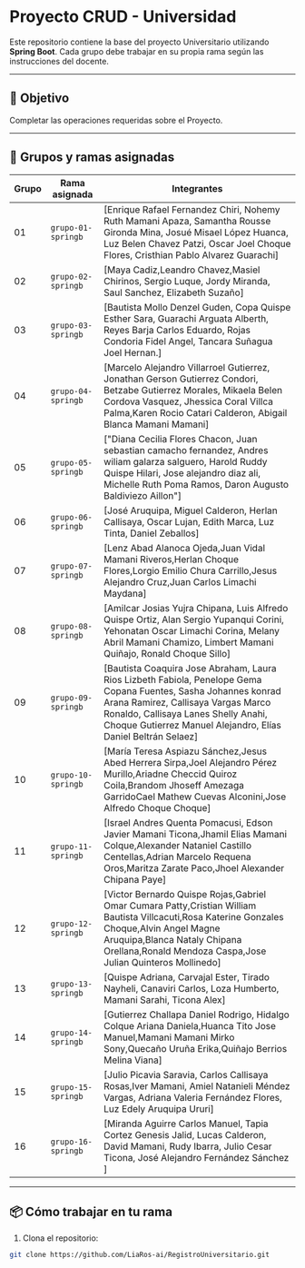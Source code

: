 # Proyecto CRUD - Universidad

Este repositorio contiene la base del proyecto Universitario utilizando **Spring Boot**. Cada grupo debe trabajar en su propia rama según las instrucciones del docente.

---

## 🚀 Objetivo

Completar las operaciones requeridas sobre el Proyecto.

---

## 👥 Grupos y ramas asignadas

| Grupo | Rama asignada       | Integrantes                     |
|-------|---------------------|----------------------------------|
| 01    | `grupo-01-springb`  | [Enrique Rafael Fernandez Chiri, Nohemy Ruth Mamani Apaza, Samantha Rousse Gironda Mina, Josué Misael López Huanca, Luz Belen Chavez Patzi, Oscar Joel Choque Flores, Cristhian Pablo Alvarez Guarachi]               |
| 02    | `grupo-02-springb`     | [Maya Cadiz,Leandro Chavez,Masiel Chirinos, Sergio Luque, Jordy Miranda, Saul Sanchez, Elizabeth Suzaño]               |
| 03    | `grupo-03-springb`     | [Bautista Mollo Denzel Guden, Copa Quispe Esther Sara, Guarachi Arguata Alberth, Reyes Barja Carlos Eduardo, Rojas Condoria Fidel Angel, Tancara Suñagua Joel Hernan.]               |
| 04    | `grupo-04-springb`     | [Marcelo Alejandro Villarroel Gutierrez, Jonathan Gerson Gutierrez Condori, Betzabe Gutierrez Morales, Mikaela Belen Cordova Vasquez, Jhessica Coral Villca Palma,Karen Rocio Catari Calderon, Abigail Blanca Mamani Mamani]               |
| 05    | `grupo-05-springb`     | ["Diana Cecilia Flores Chacon, Juan sebastian camacho fernandez, Andres wiliam galarza salguero, Harold Ruddy Quispe Hilari, Jose alejandro diaz ali, Michelle Ruth Poma Ramos, Daron Augusto Baldiviezo Aillon"]               |
| 06    | `grupo-06-springb`     | [José Aruquipa, Miguel Calderon, Herlan Callisaya, Oscar Lujan, Edith Marca, Luz Tinta, Daniel Zeballos]               |
| 07    | `grupo-07-springb`     | [Lenz Abad Alanoca Ojeda,Juan Vidal Mamani Riveros,Herlan Choque Flores,Lorgio Emilio Chura Carrillo,Jesus Alejandro Cruz,Juan Carlos Limachi Maydana]               |
| 08    | `grupo-08-springb`     | [Amilcar Josias Yujra Chipana, Luis Alfredo Quispe Ortiz, Alan Sergio Yupanqui Corini, Yehonatan Oscar Limachi Corina, Melany Abril Mamani Chamizo, Limbert Mamani Quiñajo, Ronald Choque Sillo]               |
| 09    | `grupo-09-springb`     | [Bautista Coaquira Jose Abraham, Laura Rios Lizbeth Fabiola, Penelope Gema Copana Fuentes, Sasha Johannes konrad Arana Ramirez, Callisaya Vargas Marco Ronaldo, Callisaya Lanes Shelly Anahi, Choque Gutierrez Manuel Alejandro, Elías Daniel Beltrán Selaez]               |
| 10    | `grupo-10-springb`     | [María Teresa Aspiazu Sánchez,Jesus Abed Herrera Sirpa,Joel Alejandro Pérez Murillo,Ariadne Checcid Quiroz Coila,Brandom Jhoseff Amezaga GarridoCael Mathew Cuevas Alconini,Jose Alfredo Choque Choque]               |
| 11    | `grupo-11-springb`     | [Israel Andres Quenta Pomacusi, Edson Javier Mamani Ticona,Jhamil Elias Mamani Colque,Alexander Nataniel Castillo Centellas,Adrian Marcelo Requena Oros,Maritza Zarate Paco,Jhoel Alexander Chipana Paye]|               |
| 12    | `grupo-12-springb`     | [Victor Bernardo Quispe Rojas,Gabriel Omar Cumara Patty,Cristian William Bautista Villcacuti,Rosa Katerine Gonzales Choque,Alvin Angel Magne Aruquipa,Blanca Nataly Chipana Orellana,Ronald Mendoza Caspa,Jose Julian Quinteros Mollinedo]|
| 13    | `grupo-13-springb`     | [Quispe Adriana, Carvajal Ester, Tirado Nayheli, Canaviri Carlos, Loza Humberto, Mamani Sarahi, Ticona Alex]|
| 14    | `grupo-14-springb`     | [Gutierrez Challapa Daniel Rodrigo, Hidalgo Colque Ariana Daniela,Huanca Tito Jose Manuel,Mamani Mamani Mirko Sony,Quecaño Uruña Erika,Quiñajo Berrios Melina Viana]|
| 15   | `grupo-15-springb`     | [Julio Picavia Saravia, Carlos Callisaya Rosas,Iver Mamani, Amiel Natanieli Méndez Vargas, Adriana Valeria Fernández Flores, Luz Edely Aruquipa Ururi]|
| 16   | `grupo-16-springb`     |[Miranda Aguirre Carlos Manuel, Tapia Cortez Genesis Jalid, Lucas Calderon, David Mamani, Rudy Ibarra, Julio Cesar Ticona, José Alejandro Fernández Sánchez ]|
---


## 📦 Cómo trabajar en tu rama

1. Clona el repositorio:
```bash
git clone https://github.com/LiaRos-ai/RegistroUniversitario.git
